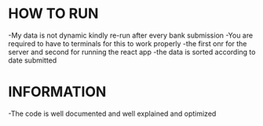 # HOW TO RUN

-My data is not dynamic kindly re-run after every bank submission
-You are required to have to terminals for this to work properly
-the first onr for the server and second for running the react app
-the data is sorted according to date submitted

# INFORMATION

-The code is well documented and well explained and optimized

